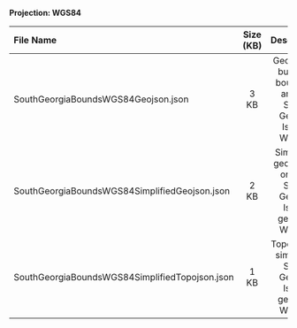 **Projection: WGS84**

|File Name|Size (KB)|Description|
|:---|:---:|:---:|
|SouthGeorgiaBoundsWGS84Geojson.json|3 KB|Geojson of buffered boundary around South Georgia Island, WGS84|
|SouthGeorgiaBoundsWGS84SimplifiedGeojson.json|2 KB|Simplified geojson of original South Georgia Island geojson, WGS84|
|SouthGeorgiaBoundsWGS84SimplifiedTopojson.json|1 KB|Topojson of simplified South Georgia Island geojson, WGS84|


